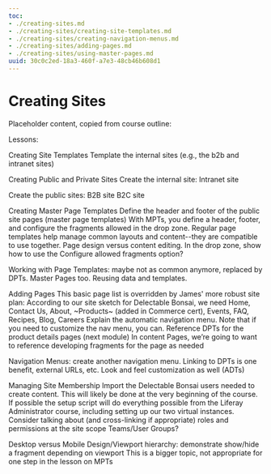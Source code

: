 ```yaml
---
toc:
- ./creating-sites.md
- ./creating-sites/creating-site-templates.md
- ./creating-sites/creating-navigation-menus.md
- ./creating-sites/adding-pages.md
- ./creating-sites/using-master-pages.md
uuid: 30c0c2ed-18a3-460f-a7e3-48cb46b608d1
---
```

# Creating Sites

Placeholder content, copied from course outline:


Lessons: 

Creating Site Templates
Template the internal sites (e.g., the b2b and intranet sites)

Creating Public and Private Sites
Create the internal site:
Intranet site

Create the public sites:
   B2B site
   B2C site

Creating Master Page Templates
Define the header and footer of the public site pages (master page templates)
With MPTs, you define a header, footer, and configure the fragments allowed in the drop zone. Regular page templates help manage common layouts and content--they are compatible to use together.
Page design versus content editing. In the drop zone, show how to use the Configure allowed fragments option?

Working with Page Templates: maybe not as common anymore, replaced by DPTs. Master Pages too. Reusing data and templates.

Adding Pages
This basic page list is overridden by James' more robust site plan:
   According to our site sketch for Delectable Bonsai, we need Home, Contact Us, About, ~Products~ (added in Commerce cert), Events, FAQ, Recipes, Blog, Careers
Explain the automatic navigation menu. Note that if you need to customize the nav menu, you can.
Reference DPTs for the product details pages (next module)
In content Pages, we’re going to want to reference developing fragments for the page as needed

Navigation Menus: create another navigation menu. Linking to DPTs is one benefit, external URLs, etc. Look and feel customization as well (ADTs)

Managing Site Membership
Import the Delectable Bonsai users needed to create content. This will likely be done at the very beginning of the course. If possible the setup script will do everything possible from the Liferay Administrator course, including setting up our two virtual instances.
Consider talking about (and cross-linking if appropriate) roles and permissions at the site scope
Teams/User Groups?


Desktop versus Mobile Design/Viewport hierarchy: demonstrate show/hide a fragment depending on viewport
This is a bigger topic, not appropriate for one step in the lesson on MPTs
